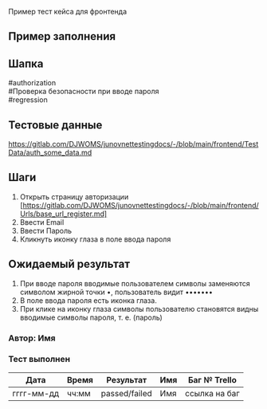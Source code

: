 Пример тест кейса для фронтенда 

## Пример заполнения

## Шапка 
#authorization  
#Проверка безопасности при вводе пароля  
#regression  

## Тестовые данные 
https://gitlab.com/DJWOMS/junovnettestingdocs/-/blob/main/frontend/TestData/auth_some_data.md 

## Шаги
1. Открыть страницу авторизации [https://gitlab.com/DJWOMS/junovnettestingdocs/-/blob/main/frontend/Urls/base_url_register.md]
2. Ввести Email 
3. Ввести Пароль 
4. Кликнуть иконку глаза в поле ввода пароля

## Ожидаемый результат
1. При вводе пароля вводимые пользователем символы заменяются символом жирной точки •, пользователь видит •••••••
2. В поле ввода пароля есть иконка глаза.
3. При клике на иконку глаза символы пользователю становятся видны вводимые символы пароля, т. е. (пароль)

### Автор: Имя

### Тест выполнен
|     Дата    | Время | Результат   |   Имя  | Баг № Trello|
|     ---     |  ---  |    ---      |   ---  |      ---    |
|  гггг-мм-дд | чч:мм |passed/failed| Имя    |ссылка на баг|